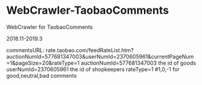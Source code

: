 # WebCrawler-TaobaoComments
WebCrawler for TaobaoComments

2018.11-2019.3


commentsURL:
rate.taobao.com/feedRateList.htm?auctionNumId=577681347003&userNumId=2370605961&currentPageNum=1&pageSize=20&rateType=1
auctionNumId=577681347003 the id of goods
userNumId=2370605961 the id of shopkeepers
rateType=1 #1,0,-1 for good,neutral,bad comments
